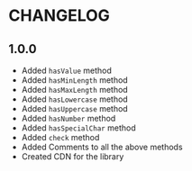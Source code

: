 # CHANGELOG

## 1.0.0

* Added `hasValue` method
* Added `hasMinLength` method
* Added `hasMaxLength` method
* Added `hasLowercase` method
* Added `hasUppercase` method
* Added `hasNumber` method
* Added `hasSpecialChar` method
* Added `check` method
* Added Comments to all the above methods
* Created CDN for the library
